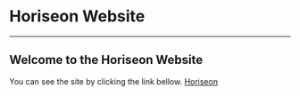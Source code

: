 # Horiseon Website
---
## Welcome to the Horiseon Website

You can see the site by clicking the link bellow.
[Horiseon](https://luistorano.github.io/challenge-1-horiseon/)

